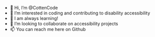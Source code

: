 - 👋 Hi, I’m @CottenCode
- 👀 I’m interested in coding and contributing to disability accessibility
- 🌱 I am always learning!
- 💞️ I’m looking to collaborate on accessibility projects
- 📫 You can reach me here on Github
